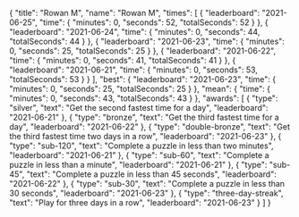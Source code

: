 {
  "title": "Rowan M",
  "name": "Rowan M",
  "times": [
    {
      "leaderboard": "2021-06-25",
      "time": {
        "minutes": 0,
        "seconds": 52,
        "totalSeconds": 52
      }
    },
    {
      "leaderboard": "2021-06-24",
      "time": {
        "minutes": 0,
        "seconds": 44,
        "totalSeconds": 44
      }
    },
    {
      "leaderboard": "2021-06-23",
      "time": {
        "minutes": 0,
        "seconds": 25,
        "totalSeconds": 25
      }
    },
    {
      "leaderboard": "2021-06-22",
      "time": {
        "minutes": 0,
        "seconds": 41,
        "totalSeconds": 41
      }
    },
    {
      "leaderboard": "2021-06-21",
      "time": {
        "minutes": 0,
        "seconds": 53,
        "totalSeconds": 53
      }
    }
  ],
  "best": {
    "leaderboard": "2021-06-23",
    "time": {
      "minutes": 0,
      "seconds": 25,
      "totalSeconds": 25
    }
  },
  "mean": {
    "time": {
      "minutes": 0,
      "seconds": 43,
      "totalSeconds": 43
    }
  },
  "awards": [
    {
      "type": "silver",
      "text": "Get the second fastest time for a day",
      "leaderboard": "2021-06-21"
    },
    {
      "type": "bronze",
      "text": "Get the third fastest time for a day",
      "leaderboard": "2021-06-22"
    },
    {
      "type": "double-bronze",
      "text": "Get the third fastest time two days in a row",
      "leaderboard": "2021-06-23"
    },
    {
      "type": "sub-120",
      "text": "Complete a puzzle in less than two minutes",
      "leaderboard": "2021-06-21"
    },
    {
      "type": "sub-60",
      "text": "Complete a puzzle in less than a minute",
      "leaderboard": "2021-06-21"
    },
    {
      "type": "sub-45",
      "text": "Complete a puzzle in less than 45 seconds",
      "leaderboard": "2021-06-22"
    },
    {
      "type": "sub-30",
      "text": "Complete a puzzle in less than 30 seconds",
      "leaderboard": "2021-06-23"
    },
    {
      "type": "three-day-streak",
      "text": "Play for three days in a row",
      "leaderboard": "2021-06-23"
    }
  ]
}